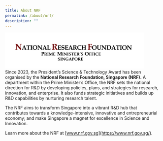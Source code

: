 ```yaml
---
title: About NRF
permalink: /about/nrf/
description: ""
---
```

<img src="/images/Logos/nrf-logo-fc-hr.jpg" alt="National Research Foundation (Logo)" style="width:450px"/><br>
Since 2023, the President’s Science & Technology Award has been organised by the <b>National Research Foundation, Singapore (NRF).</b> A department within the Prime Minister’s Office, the NRF sets the national direction for R&D by developing policies, plans, and strategies for research, innovation, and enterprise. It also funds strategic initiatives and builds up R&D capabilities by nurturing research talent.

The NRF aims to transform Singapore into a vibrant R&D hub that contributes towards a knowledge-intensive, innovative and entrepreneurial economy; and make Singapore a magnet for excellence in Science and Innovation.

Learn more about the NRF at [www.nrf.gov.sg](https://www.nrf.gov.sg/).